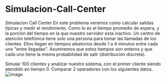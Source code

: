# Simulacion-Call-Center
Simulacion Call Center
En este problema veremos como calcular salidas típicas y medir el rendimiento. Como lo es el tiempo promedio de espera, y la porción del tiempo en la que nuestro servidor esta inactivo.
Un centro de atención telefónica tiene solo una persona para tomar las llamadas de los clientes. Ellos llegan en tiempos aleatorios desde 1 a 4  minutos entre cada uno "entre llegadas". Asumiremos que estos tiempos son enteros y que cada uno tiene la misma probabilidad de salir (distribución discreta).

Simular 100 clientes y analizar nuestro sistema, con el primer cliente siendo atendido en tiempo 0.
Comparar 2 operadores con los siguientes datos.
![image](https://user-images.githubusercontent.com/76268040/202994523-dbae23dd-78a9-4ea6-9c5a-b1e626b9f1a5.png)

